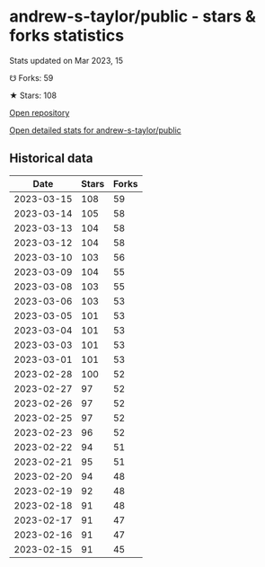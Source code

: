 # andrew-s-taylor/public - stars & forks statistics

Stats updated on Mar 2023, 15

☋ Forks: 59

★ Stars: 108

[Open repository](https://github.com/andrew-s-taylor/public)

[Open detailed stats for andrew-s-taylor/public](https://reviewgithub.com/rep/andrew-s-taylor/public)

## Historical data
| Date | Stars | Forks |
|------|-------|-------|
| 2023-03-15 | 108 | 59 | 
| 2023-03-14 | 105 | 58 | 
| 2023-03-13 | 104 | 58 | 
| 2023-03-12 | 104 | 58 | 
| 2023-03-10 | 103 | 56 | 
| 2023-03-09 | 104 | 55 | 
| 2023-03-08 | 103 | 55 | 
| 2023-03-06 | 103 | 53 | 
| 2023-03-05 | 101 | 53 | 
| 2023-03-04 | 101 | 53 | 
| 2023-03-03 | 101 | 53 | 
| 2023-03-01 | 101 | 53 | 
| 2023-02-28 | 100 | 52 | 
| 2023-02-27 | 97 | 52 | 
| 2023-02-26 | 97 | 52 | 
| 2023-02-25 | 97 | 52 | 
| 2023-02-23 | 96 | 52 | 
| 2023-02-22 | 94 | 51 | 
| 2023-02-21 | 95 | 51 | 
| 2023-02-20 | 94 | 48 | 
| 2023-02-19 | 92 | 48 | 
| 2023-02-18 | 91 | 48 | 
| 2023-02-17 | 91 | 47 | 
| 2023-02-16 | 91 | 47 | 
| 2023-02-15 | 91 | 45 | 

